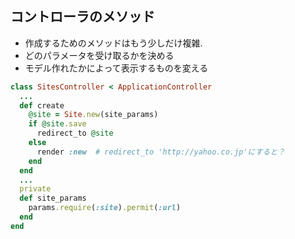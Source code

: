 ## コントローラのメソッド

* 作成するためのメソッドはもう少しだけ複雑.
* どのパラメータを受け取るかを決める
* モデル作れたかによって表示するものを変える

```ruby
class SitesController < ApplicationController
  ...
  def create
    @site = Site.new(site_params)
    if @site.save
      redirect_to @site
    else
      render :new  # redirect_to 'http://yahoo.co.jp'にすると？
    end
  end
  ...
  private
  def site_params
    params.require(:site).permit(:url)
  end
end
```
